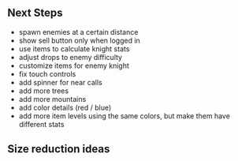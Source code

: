 ## Next Steps

- spawn enemies at a certain distance
- show sell button only when logged in
- use items to calculate knight stats
- adjust drops to enemy difficulty
- customize items for enemy knight
- fix touch controls
- add spinner for near calls
- add more trees
- add more mountains
- add color details (red / blue)
- add more item levels using the same colors, but make them have different stats 

## Size reduction ideas
